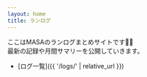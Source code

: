 ```yaml
---
layout: home
title: ランログ
---
```


ここはMASAのランログまとめサイトです🏃‍♂️  
最新の記録や月間サマリーを公開していきます。

- [ログ一覧]({{ '/logs/' | relative_url }})
